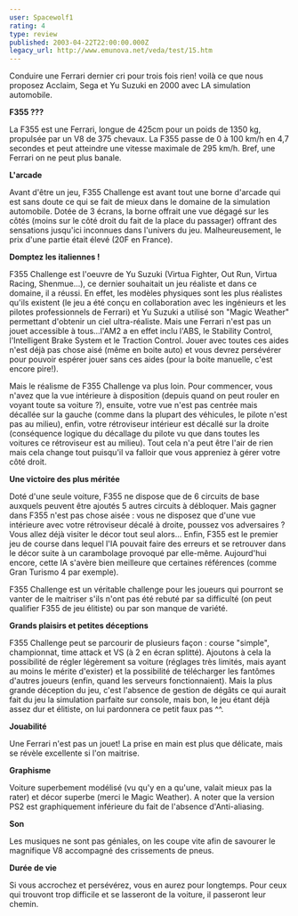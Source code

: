 ```yaml
---
user: Spacewolf1
rating: 4
type: review
published: 2003-04-22T22:00:00.000Z
legacy_url: http://www.emunova.net/veda/test/15.htm
---
```

Conduire une Ferrari dernier cri pour trois fois rien! voilà ce que nous proposez Acclaim, Sega et Yu Suzuki en 2000 avec LA simulation automobile.  

  

**F355 ???**  

La F355 est une Ferrari, longue de 425cm pour un poids de 1350 kg, propulsée par un V8 de 375 chevaux. La F355 passe de 0 à 100 km/h en 4,7 secondes et peut atteindre une vitesse maximale de 295 km/h. Bref, une Ferrari on ne peut plus banale.  

  

**L'arcade**  

Avant d'être un jeu, F355 Challenge est avant tout une borne d'arcade qui est sans doute ce qui se fait de mieux dans le domaine de la simulation automobile. Dotée de 3 écrans, la borne offrait une vue dégagé sur les côtés (moins sur le côté droit du fait de la place du passager) offrant des sensations jusqu'ici inconnues dans l'univers du jeu. Malheureusement, le prix d'une partie était élevé (20F en France).  

  

**Domptez les italiennes !**  

F355 Challenge est l'oeuvre de Yu Suzuki (Virtua Fighter, Out Run, Virtua Racing, Shenmue...), ce dernier souhaitait un jeu réaliste et dans ce domaine, il a réussi. En effet, les modèles physiques sont les plus réalistes qu'ils existent (le jeu a été conçu en collaboration avec les ingénieurs et les pilotes professionnels de Ferrari) et Yu Suzuki a utilisé son "Magic Weather" permettant d'obtenir un ciel ultra-réaliste. Mais une Ferrari n'est pas un jouet accessible à tous...l'AM2 a en effet inclu l'ABS, le Stability Control, l'Intelligent Brake System et le Traction Control. Jouer avec toutes ces aides n'est déjà pas chose aisé (même en boite auto) et vous devrez persévérer pour pouvoir espérer jouer sans ces aides (pour la boite manuelle, c'est encore pire!).  

Mais le réalisme de F355 Challenge va plus loin. Pour commencer, vous n'avez que la vue intérieure à disposition (depuis quand on peut rouler en voyant toute sa voiture ?), ensuite, votre vue n'est pas centrée mais décallée sur la gauche (comme dans la plupart des véhicules, le pilote n'est pas au milieu), enfin, votre rétroviseur intérieur est décallé sur la droite (conséquence logique du décallage du pilote vu que dans toutes les voitures ce rétroviseur est au milieu). Tout cela n'a peut être l'air de rien mais cela change tout puisqu'il va falloir que vous appreniez à gérer votre côté droit.  

  

**Une victoire des plus méritée**  

Doté d'une seule voiture, F355 ne dispose que de 6 circuits de base auxquels peuvent être ajoutés 5 autres circuits à débloquer. Mais gagner dans F355 n'est pas chose aisée : vous ne disposez que d'une vue intérieure avec votre rétroviseur décalé à droite, poussez vos adversaires ? Vous allez déjà visiter le décor tout seul alors... Enfin, F355 est le premier jeu de course dans lequel l'IA pouvait faire des erreurs et se retrouver dans le décor suite à un carambolage provoqué par elle-même. Aujourd'hui encore, cette IA s'avère bien meilleure que certaines références (comme Gran Turismo 4 par exemple).  

F355 Challenge est un véritable challenge pour les joueurs qui pourront se vanter de le maitriser s'ils n'ont pas été rebuté par sa difficulté (on peut qualifier F355 de jeu élitiste) ou par son manque de variété.  

  

**Grands plaisirs et petites déceptions**  

F355 Challenge peut se parcourir de plusieurs façon : course "simple", championnat, time attack et VS (à 2 en écran splitté). Ajoutons à cela la possibilité de régler légèrement sa voiture (réglages très limités, mais ayant au moins le mérite d'exister) et la possibilité de télécharger les fantômes d'autres joueurs (enfin, quand les serveurs fonctionnaient). Mais la plus grande déception du jeu, c'est l'absence de gestion de dégâts ce qui aurait fait du jeu la simulation parfaite sur console, mais bon, le jeu étant déjà assez dur et élitiste, on lui pardonnera ce petit faux pas ^^.  

  

**Jouabilité**  

Une Ferrari n'est pas un jouet! La prise en main est plus que délicate, mais se révèle excellente si l'on maitrise.  

**Graphisme**  

Voiture superbement modélisé (vu qu'y en a qu'une, valait mieux pas la rater) et décor superbe (merci le Magic Weather). A noter que la version PS2 est graphiquement inférieure du fait de l'absence d'Anti-aliasing.  

**Son**  

Les musiques ne sont pas géniales, on les coupe vite afin de savourer le magnifique V8 accompagné des crissements de pneus.  

**Durée de vie**  

Si vous accrochez et persévérez, vous en aurez pour longtemps. Pour ceux qui trouvont trop difficile et se lasseront de la voiture, il passeront leur chemin.